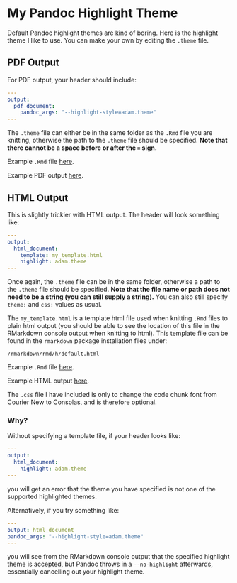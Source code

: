 # My Pandoc Highlight Theme

Default Pandoc highlight themes are kind of boring. Here is the highlight theme I like to use. You can make your own by editing the `.theme` file.

## PDF Output

For PDF output, your header should include:

```YAML
---
output:
  pdf_document:
    pandoc_args: "--highlight-style=adam.theme"
---
```

The `.theme` file can either be in the same folder as the `.Rmd` file you are knitting, otherwise the path to the `.theme` file should be specified. **Note that there cannot be a space before or after the `=` sign.**

Example `.Rmd` file [here](https://github.com/adamoshen/adam-highlight-theme/blob/master/pdf/example.Rmd).

Example PDF output [here](https://github.com/adamoshen/adam-highlight-theme/blob/master/pdf/example.pdf).

## HTML Output

This is slightly trickier with HTML output. The header will look something like:

```YAML
---
output: 
  html_document:
    template: my_template.html
    highlight: adam.theme
---
```

Once again, the `.theme` file can be in the same folder, otherwise a path to the `.theme` file should be specified. **Note that the file name or path does not need to be a string (you can still supply a string).** You can also still specify `theme:` and `css:` values as usual.

The `my_template.html` is a template html file used when knitting `.Rmd` files to plain html output (you should be able to see the location of this file in the RMarkdown console output when knitting to html). This template file can be found in the `rmarkdown` package installation files under:

```
/rmarkdown/rmd/h/default.html
```

Example `.Rmd` file [here](https://github.com/adamoshen/adam-highlight-theme/blob/master/html/demofile.Rmd).

Example HTML output [here](https://www.shena.ca/demofile.html).

The `.css` file I have included is only to change the code chunk font from Courier New to Consolas, and is therefore optional.

### Why?

Without specifying a template file, if your header looks like:

```YAML
---
output:
  html_document:
    highlight: adam.theme
---
```

you will get an error that the theme you have specified is not one of the supported highlighted themes.

Alternatively, if you try something like:

```YAML
---
output: html_document
pandoc_args: "--highlight-style=adam.theme"
---
```

you will see from the RMarkdown console output that the specified highlight theme is accepted, but Pandoc throws in a `--no-highlight` afterwards, essentially cancelling out your highlight theme.